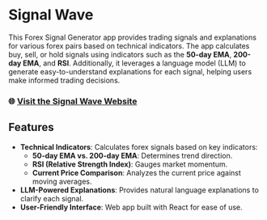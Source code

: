 # Signal Wave

This Forex Signal Generator app provides trading signals and explanations for various forex pairs based on technical indicators. The app calculates buy, sell, or hold signals using indicators such as the **50-day EMA**, **200-day EMA**, and **RSI**. Additionally, it leverages a language model (LLM) to generate easy-to-understand explanations for each signal, helping users make informed trading decisions.

### 🌐 [Visit the Signal Wave Website]([https://your-website-url.com](https://signal-wave-frontend.onrender.com))

## Features
- **Technical Indicators**: Calculates forex signals based on key indicators:
  - **50-day EMA vs. 200-day EMA**: Determines trend direction.
  - **RSI (Relative Strength Index)**: Gauges market momentum.
  - **Current Price Comparison**: Analyzes the current price against moving averages.
- **LLM-Powered Explanations**: Provides natural language explanations to clarify each signal.
- **User-Friendly Interface**: Web app built with React for ease of use.

